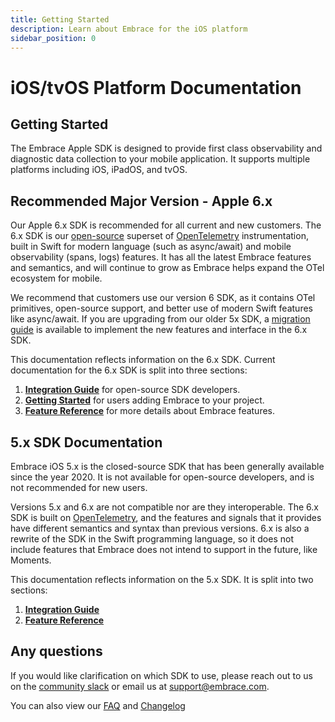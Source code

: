 ```yaml
---
title: Getting Started
description: Learn about Embrace for the iOS platform
sidebar_position: 0
---
```


# iOS/tvOS Platform Documentation

## Getting Started

The Embrace Apple SDK is designed to provide first class observability and diagnostic data collection to your mobile application. It supports multiple platforms including iOS, iPadOS, and tvOS.

## Recommended Major Version - Apple 6.x

Our Apple 6.x SDK is recommended for all current and new customers. The 6.x SDK is our [open-source](https://github.com/embrace-io/embrace-apple-sdk) superset of [OpenTelemetry](https://opentelemetry.io) instrumentation, built in Swift for modern language (such as async/await) and mobile observability (spans, logs) features. It has all the latest Embrace features and semantics, and will continue to grow as Embrace helps expand the OTel ecosystem for mobile.

We recommend that customers use our version 6 SDK, as it contains OTel primitives, open-source support, and better use of modern Swift features like async/await. If you are upgrading from our older 5x SDK, a [migration guide](/ios/open-source/upgrade-guide.md) is available to implement the new features and interface in the 6.x SDK.

This documentation reflects information on the 6.x SDK. Current documentation for the 6.x SDK is split into three sections:

1. [**Integration Guide**](./open-source/integration/) for open-source SDK developers.
2. [**Getting Started**](./open-source/getting-started/) for users adding Embrace to your project.
3. [**Feature Reference**](./open-source/features/) for more details about Embrace features.

## 5.x SDK Documentation

Embrace iOS 5.x is the closed-source SDK that has been generally available since the year 2020. It is not available for open-source developers, and is not recommended for new users.

Versions 5.x and 6.x are not compatible nor are they interoperable. The 6.x SDK is built on [OpenTelemetry](https://opentelemetry.io), and the features and signals that it provides have different semantics and syntax than previous versions. 6.x is also a rewrite of the SDK in the Swift programming language, so it does not include features that Embrace does not intend to support in the future, like Moments.

This documentation reflects information on the 5.x SDK. It is split into two sections:

1. [**Integration Guide**](./5x/integration/)
2. [**Feature Reference**](./5x/features/)

## Any questions

If you would like clarification on which SDK to use, please reach out to us on the [community slack](https://community.embrace.io) or email us at [support@embrace.com](mailto:support@embrace.com).

You can also view our [FAQ](/ios/faq/) and [Changelog](/ios/changelog/)
